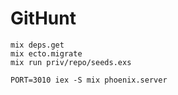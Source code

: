 # GitHunt

```
mix deps.get
mix ecto.migrate
mix run priv/repo/seeds.exs

PORT=3010 iex -S mix phoenix.server
```

